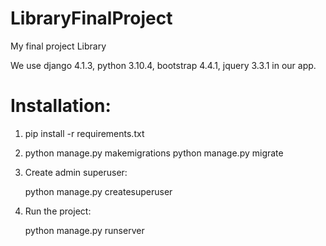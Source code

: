 # LibraryFinalProject
My final project Library

We use django 4.1.3, python 3.10.4, bootstrap 4.4.1, jquery 3.3.1 in our app.

# Installation:

1. pip install -r requirements.txt


2. python manage.py makemigrations
    python manage.py migrate


3. Create admin superuser:

    python manage.py createsuperuser


4. Run the project:

    python manage.py runserver








